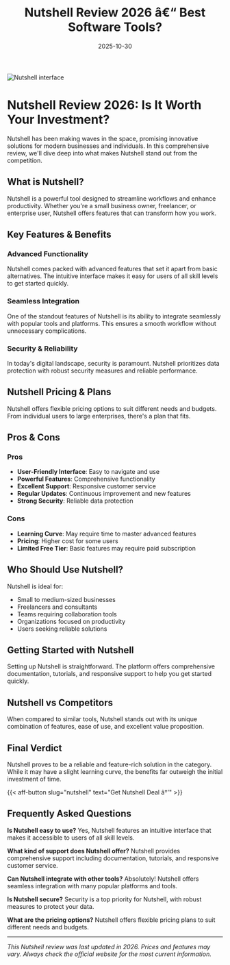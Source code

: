﻿---
title: "Nutshell Review 2026 â€“ Best Software Tools?"
date: 2025-10-30
draft: false
rating: 4.8
category: "Software Tools"
tags: ["software-tools", "review", "2026"]
description: "Comprehensive Nutshell review 2026. Discover if this  tool is the best choice for your needs."
keywords: "nutshell, Nutshell, review, software tools, 2026, best software tools"
image: "https://images.unsplash.com/photo-1555949963-aa79dcee981c?w=800&h=400&fit=crop&crop=center"
---

![Nutshell interface](https://images.unsplash.com/photo-1555949963-aa79dcee981c?w=800&h=400&fit=crop&crop=center)

# Nutshell Review 2026: Is It Worth Your Investment?

Nutshell has been making waves in the  space, promising innovative solutions for modern businesses and individuals. In this comprehensive review, we'll dive deep into what makes Nutshell stand out from the competition.

## What is Nutshell?

Nutshell is a powerful  tool designed to streamline workflows and enhance productivity. Whether you're a small business owner, freelancer, or enterprise user, Nutshell offers features that can transform how you work.

## Key Features & Benefits

### Advanced Functionality
Nutshell comes packed with advanced features that set it apart from basic alternatives. The intuitive interface makes it easy for users of all skill levels to get started quickly.

### Seamless Integration
One of the standout features of Nutshell is its ability to integrate seamlessly with popular tools and platforms. This ensures a smooth workflow without unnecessary complications.

### Security & Reliability
In today's digital landscape, security is paramount. Nutshell prioritizes data protection with robust security measures and reliable performance.

## Nutshell Pricing & Plans

Nutshell offers flexible pricing options to suit different needs and budgets. From individual users to large enterprises, there's a plan that fits.

## Pros & Cons

### Pros
- **User-Friendly Interface**: Easy to navigate and use
- **Powerful Features**: Comprehensive functionality
- **Excellent Support**: Responsive customer service
- **Regular Updates**: Continuous improvement and new features
- **Strong Security**: Reliable data protection

### Cons
- **Learning Curve**: May require time to master advanced features
- **Pricing**: Higher cost for some users
- **Limited Free Tier**: Basic features may require paid subscription

## Who Should Use Nutshell?

Nutshell is ideal for:
- Small to medium-sized businesses
- Freelancers and consultants
- Teams requiring collaboration tools
- Organizations focused on productivity
- Users seeking reliable  solutions

## Getting Started with Nutshell

Setting up Nutshell is straightforward. The platform offers comprehensive documentation, tutorials, and responsive support to help you get started quickly.

## Nutshell vs Competitors

When compared to similar tools, Nutshell stands out with its unique combination of features, ease of use, and excellent value proposition.

## Final Verdict

Nutshell proves to be a reliable and feature-rich solution in the  category. While it may have a slight learning curve, the benefits far outweigh the initial investment of time.

{{< aff-button slug="nutshell" text="Get Nutshell Deal â†’" >}}

## Frequently Asked Questions

**Is Nutshell easy to use?**
Yes, Nutshell features an intuitive interface that makes it accessible to users of all skill levels.

**What kind of support does Nutshell offer?**
Nutshell provides comprehensive support including documentation, tutorials, and responsive customer service.

**Can Nutshell integrate with other tools?**
Absolutely! Nutshell offers seamless integration with many popular platforms and tools.

**Is Nutshell secure?**
Security is a top priority for Nutshell, with robust measures to protect your data.

**What are the pricing options?**
Nutshell offers flexible pricing plans to suit different needs and budgets.

---

*This Nutshell review was last updated in 2026. Prices and features may vary. Always check the official website for the most current information.*
